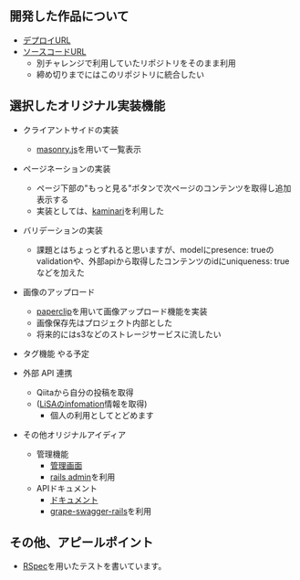 ## 開発した作品について
- [デプロイURL](http://sprint-koji.herokuapp.com/)
- [ソースコードURL](https://github.com/kojisato118/codecheck-970)
  - 別チャレンジで利用していたリポジトリをそのまま利用
  - 締め切りまでにはこのリポジトリに統合したい

## 選択したオリジナル実装機能
- クライアントサイドの実装
  - [masonry.js](http://masonry.desandro.com/)を用いて一覧表示

- ページネーションの実装
  - ページ下部の"もっと見る"ボタンで次ページのコンテンツを取得し追加表示する
  - 実装としては、[kaminari](https://github.com/amatsuda/kaminari)を利用した

- バリデーションの実装
  - 課題とはちょっとずれると思いますが、modelにpresence: trueのvalidationや、外部apiから取得したコンテンツのidにuniqueness: trueなどを加えた

- 画像のアップロード
  - [paperclip](https://github.com/thoughtbot/paperclip)を用いて画像アップロード機能を実装
  - 画像保存先はプロジェクト内部とした
  - 将来的にはs3などのストレージサービスに流したい

- タグ機能
やる予定

- 外部 API 連携
  - Qiitaから自分の投稿を取得
  - ([LiSAのinfomation](http://www.lxixsxa.com/info/)情報を取得)
    - 個人の利用としてとどめます

- その他オリジナルアイディア
  - 管理機能
    - [管理画面](http://sprint-koji.herokuapp.com/admin)
    - [rails admin](https://github.com/sferik/rails_admin)を利用
  - APIドキュメント　
    - [ドキュメント](http://sprint-koji.herokuapp.com/swagger)
    - [grape-swagger-rails](https://github.com/ruby-grape/grape-swagger-rails)を利用

## その他、アピールポイント
- [RSpec](http://rspec.info/)を用いたテストを書いています。
